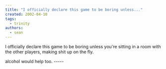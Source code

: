 ```yaml
---
title: "I officially declare this game to be boring unless..."
created: 2002-04-10
tags: 
  - trinity
authors: 
  - sean
---
```


I officially declare this game to be boring unless you're sitting in a room with the other players, making shit up on the fly.  
  
alcohol would help too. -----
